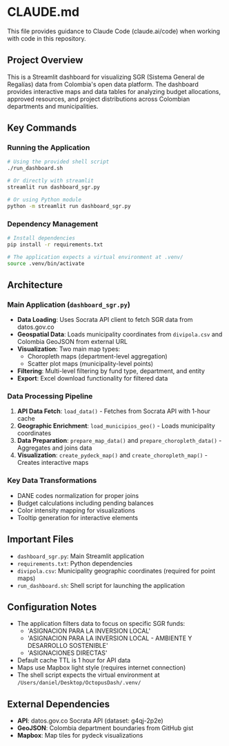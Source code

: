 # CLAUDE.md

This file provides guidance to Claude Code (claude.ai/code) when working with code in this repository.

## Project Overview

This is a Streamlit dashboard for visualizing SGR (Sistema General de Regalías) data from Colombia's open data platform. The dashboard provides interactive maps and data tables for analyzing budget allocations, approved resources, and project distributions across Colombian departments and municipalities.

## Key Commands

### Running the Application
```bash
# Using the provided shell script
./run_dashboard.sh

# Or directly with streamlit
streamlit run dashboard_sgr.py

# Or using Python module
python -m streamlit run dashboard_sgr.py
```

### Dependency Management
```bash
# Install dependencies
pip install -r requirements.txt

# The application expects a virtual environment at .venv/
source .venv/bin/activate
```

## Architecture

### Main Application (`dashboard_sgr.py`)
- **Data Loading**: Uses Socrata API client to fetch SGR data from datos.gov.co
- **Geospatial Data**: Loads municipality coordinates from `divipola.csv` and Colombia GeoJSON from external URL
- **Visualization**: Two main map types:
  - Choropleth maps (department-level aggregation)
  - Scatter plot maps (municipality-level points)
- **Filtering**: Multi-level filtering by fund type, department, and entity
- **Export**: Excel download functionality for filtered data

### Data Processing Pipeline
1. **API Data Fetch**: `load_data()` - Fetches from Socrata API with 1-hour cache
2. **Geographic Enrichment**: `load_municipios_geo()` - Loads municipality coordinates
3. **Data Preparation**: `prepare_map_data()` and `prepare_choropleth_data()` - Aggregates and joins data
4. **Visualization**: `create_pydeck_map()` and `create_choropleth_map()` - Creates interactive maps

### Key Data Transformations
- DANE codes normalization for proper joins
- Budget calculations including pending balances
- Color intensity mapping for visualizations
- Tooltip generation for interactive elements

## Important Files

- `dashboard_sgr.py`: Main Streamlit application
- `requirements.txt`: Python dependencies
- `divipola.csv`: Municipality geographic coordinates (required for point maps)
- `run_dashboard.sh`: Shell script for launching the application

## Configuration Notes

- The application filters data to focus on specific SGR funds:
  - 'ASIGNACION PARA LA INVERSION LOCAL'
  - 'ASIGNACION PARA LA INVERSION LOCAL - AMBIENTE Y DESARROLLO SOSTENIBLE'
  - 'ASIGNACIONES DIRECTAS'
- Default cache TTL is 1 hour for API data
- Maps use Mapbox light style (requires internet connection)
- The shell script expects the virtual environment at `/Users/daniel/Desktop/OctopusDash/.venv/`

## External Dependencies

- **API**: datos.gov.co Socrata API (dataset: g4qj-2p2e)
- **GeoJSON**: Colombia department boundaries from GitHub gist
- **Mapbox**: Map tiles for pydeck visualizations